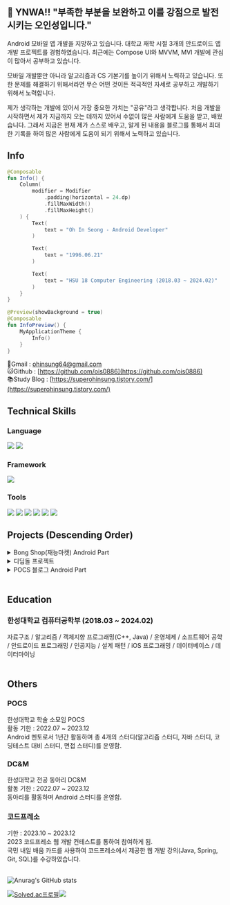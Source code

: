 ## 👋 YNWA!! "부족한 부분을 보완하고 이를 강점으로 발전시키는 오인성입니다."
Android 모바일 앱 개발을 지망하고 있습니다. 대학교 재학 시절 3개의 안드로이드 앱 개발 프로젝트를 경험하였습니다. 최근에는 Compose UI와 MVVM, MVI 개발에 관심이 많아서 공부하고 있습니다.

모바일 개발뿐만 아니라 알고리즘과 CS 기본기를 높이기 위해서 노력하고 있습니다. 또한 문제를 해결하기 위해서라면 무슨 어떤 것이든 적극적인 자세로 공부하고 개발하기 위해서 노력합니다.

제가 생각하는 개발에 있어서 가장 중요한 가치는 "공유"라고 생각합니다. 처음 개발을 시작하면서 제가 지금까지 오는 데까지 있어서 수없이 많은 사람에게 도움을 받고, 배웠습니다. 그래서 지금은 현재 제가 스스로 배우고, 알게 된 내용을 블로그를 통해서 최대한 기록을 하여 많은 사람에게 도움이 되기 위해서 노력하고 있습니다.

## Info
```kotlin
@Composable
fun Info() {
    Column(
        modifier = Modifier
            .padding(horizontal = 24.dp)
            .fillMaxWidth()
            .fillMaxHeight()
    ) {
        Text(
            text = "Oh In Seong - Android Developer"
        )

        Text(
            text = "1996.06.21"
        )

        Text(
            text = "HSU 18 Computer Engineering (2018.03 ~ 2024.02)"
        )
    }
}

@Preview(showBackground = true)
@Composable
fun InfoPreview() {
    MyApplicationTheme {
        Info()
    }
}
```
📧Gmail : [ohinsung64@gmail.com](mailto:ohinsung64@gmail.com)<br>
🐱Github : [https://github.com/ois0886](https://github.com/ois0886)<br>
📚Study Blog : [https://superohinsung.tistory.com/](https://superohinsung.tistory.com/)

## Technical Skills
### Language
<img src="https://img.shields.io/badge/Kotlin-7F52FF?style=for-the-badge&logo=Kotlin&logoColor=white"/> <img src="https://img.shields.io/badge/JAVA-007396.svg?style=for-the-badge&logo=JAVA&logoColor=black"> 

### Framework
<img src="https://img.shields.io/badge/Android-3DDC84?style=for-the-badge&logo=Android&logoColor=white"/> 

### Tools
<img src="https://img.shields.io/badge/Git-F05032?style=for-the-badge&logo=Git&logoColor=white"/> <img src="https://img.shields.io/badge/Github-181717?style=for-the-badge&logo=Github&logoColor=white"/> <img src="https://img.shields.io/badge/Visual%20Studio%20Code-007ACC.svg?style=for-the-badge&logo=Visual%20Studio%20Code&logoColor=white"> <img src="https://img.shields.io/badge/Android%20Studio-3DDC84.svg?style=for-the-badge&logo=Android%20Studio&logoColor=white"> <img src="https://img.shields.io/badge/IntelliJ%20IDEA-000000.svg?style=for-the-badge&logo=IntelliJ%20IDEA&logoColor=white"> <img src="https://img.shields.io/badge/Firebase-FFCA28.svg?style=for-the-badge&logo=Firebase&logoColor=white"> 

## Projects (Descending Order)
<details>
<summary>Bong Shop(재능마켓) Android Part</summary>
<br>

![Thumbnail](https://github.com/GrapeBongBong/Android/assets/58154638/a2f7aab4-991d-4180-a038-9c16b4e2f064) <br>

[깃허브 바로가기](https://github.com/GrapeBongBong/Android) <br>

한성대학교 캡스톤 디자인(졸업 작품)에 출품하였던 프로젝트입니다.
재능 교환 마켓 앱 어플리케이션은 기존에 재능과 재화를 교환하던 방식에서 벗어나 재능과 재능을 교환하는 서비스입니다. 자신이 가지고 있는 재능을 통해 상대에게 재능을 가르치고 상대의 재능을 배울 수 있는 기회를 제공합니다.
이를 통해서 실제로 서비스를 기획하고 디자인하는 것부터 공부할 수 있었으며, 팀원들과 6개월간의 노력으로 앱 서비스를 완성할 수 있는 좋은 기회였습니다.

### Project period
- 2022.12 ~ 2023.06(6개월)<br>

### Fact
- 총 4명의 인원(Server 2명, Android 1명, IOS 1명)이 팀을 구성하여 시작하게 된 6개월 졸업 작품
- 실제 프로젝트 기획부터 디자인까지 직접 만들며, 요구사항을 실제로 작성하며 스프린트를 진행함.

### TechStack
- Coroutine
- Paging3
- View Binding
- ViewModel
- Hilt
- Dagger
- Glide
- Retrofit2
- OkHttp3

</details>

<details>
<summary>디딤돌 프로젝트</summary>
<br>

![Thumbnail](https://github.com/ois0886/ois0886/assets/58154638/4254d82a-6541-49b8-bd49-eba06dfcdb12)

[깃허브 바로가기](https://github.com/HSU-Didimdol/Android_PickNumber)

대학교 전공동아리에서 외부 회사와의 협업을 제작한 예약, 사이트 방문, 빠른 길 찾기가 가능한 지능형 온라인 예약 시스템 안드로이드 어플리케이션입니다.
NaverMapAPI SearchView를 활용하여 앱을 제작하며 실제 회사에서 어떠한 방식으로 협업이 이루어지는지 알 수 있는 좋은 기회였습니다.

### Project period
- 2023.01 ~ 2023.06(6개월) <br>

### Fact
- NaverMap Api를 Android 연결 및 사용
- Marker를 이용하여 사용자 현재 위치에 따른 주변 가게 위치 표시
- SearchView를 이용한 검색관련 목록 표시

### TechStack
- Coroutine
- View Binding
- ViewModel
- Glide
- Retrofit2
- OkHttp3

</details>

<details>
<summary>POCS 블로그 Android Part</summary>
<br>

![Thumbnail](https://github.com/ois0886/ois0886/assets/58154638/3a53e31a-485b-4c82-8551-0b29e5507dcf) <br>

[깃허브 바로가기](https://github.com/hansung-pocs/blog-android) <br>

전공 소모임 POCS회원들을 위한 어플리케이션 입니다. 다수의 인원이 들어간 만큼 앱을 출시하는 등의 좋은 성과를 얻어낼 수 있었습니다.
처음 안드로이드 프로젝트이자 안드로이드의 다양한 기술 스택등을 공부할 수 있었던 좋은 기회였습니다.

### Project period
- 2022.07 ~ 2022.08(2개월)<br>

### Refoctor period
- 2022.09(1개월)<br>

### Fact
- 초기 11명의 규모에서 프로젝트를 진행함. (백엔드 2명, 안드로이드 2명, 프론트엔드 5명, PM 2명)
- 프로젝트를 위한 안드로이드 학습기간 2주를 거친 후에 스프린트 8주, 리팩토링 4주를 통해서 실제 앱을 구글 앱 스토어에 출시
- 확장성을 고려한 [클린 아키텍처](https://superohinsung.tistory.com/74)와 [MVVM](https://superohinsung.tistory.com/66) 사용
- 부분적 Compose를 이용한 UI 개발
- Server Part와 협업을 통한 Retrofit을 이용한 개발
- Github Action을 이용한 CI/CD 구축
- 유닛 테스트 및 UI 테스트 작성
- Hilt를 이용한 의존성 주입 통해서 Domain, Data, Presentation Layer 분리

### TechStack
- Coroutine
- Paging3
- View Binding
- ViewModel
- Compose
- Hilt
- Dagger
- Glide
- Retrofit2
- OkHttp3
- Espresso
- Github Action(CI/CD)

</details>
<br>

## Education

### 한성대학교 컴퓨터공학부 (2018.03 ~ 2024.02) 
자료구조 / 알고리즘 / 객체지향 프로그래밍(C++, Java) / 운영체제 / 소프트웨어 공학 / 안드로이드 프로그래밍 / 인공지능 / 설계 패턴 / iOS 프로그래밍 / 데이터베이스 / 데이터마이닝 <br>
<br>

## Others

### POCS
한성대학교 학술 소모임 POCS <br>
활동 기한 : 2022.07 ~ 2023.12 <br>
Android 멘토로서 1년간 활동하며 총 4개의 스터디(알고리즘 스터디, 자바 스터디, 코딩테스트 대비 스터디, 면접 스터디)를 운영함. <br>

### DC&M
한성대학교 전공 동아리 DC&M <br>
활동 기한 : 2022.07 ~ 2023.12 <br>
동아리를 활동하며 Android 스터디를 운영함. <br>

### 코드프레소 
기한 : 2023.10 ~ 2023.12 <br>
2023 코드프레소 웹 개발 컨테스트를 통하여 참여하게 됨. <br>
국민 내일 배움 카드를 사용하여 코드프레소에서 제공한 웹 개발 강의(Java, Spring, Git, SQL)를 수강하였습니다.
<br>
<br>

![Anurag's GitHub stats](https://github-readme-stats.vercel.app/api?username=ois0886&show_icons=true&theme=dark)

[![Solved.ac프로필](http://mazassumnida.wtf/api/v2/generate_badge?boj=ois0886)](https://solved.ac/ois0886)<img src="http://mazandi.herokuapp.com/api?handle=ois0886&theme=warm"/>
